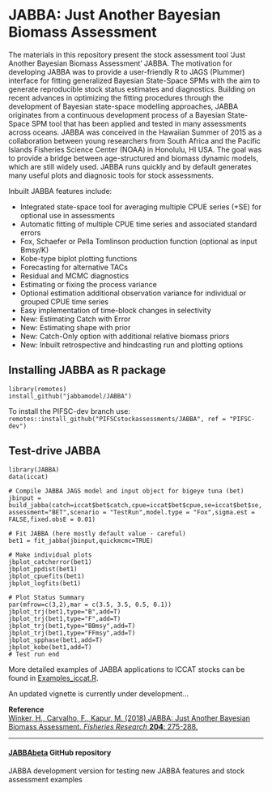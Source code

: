 # JABBA: Just Another Bayesian Biomass Assessment
The materials in this repository present the stock assessment tool ‘Just Another Bayesian Biomass Assessment’ JABBA. The motivation for developing JABBA was to provide a user-friendly R to JAGS (Plummer) interface for fitting generalized Bayesian State-Space SPMs with the aim to generate reproducible stock status estimates and diagnostics. Building on recent advances in optimizing the fitting procedures through the development of Bayesian state-space modelling approaches, JABBA originates from a continuous development process of a Bayesian State-Space SPM tool that has been applied and tested in many assessments across oceans. JABBA was conceived in the Hawaiian Summer of 2015 as a collaboration between young researchers from South Africa and the Pacific Islands Fisheries Science Center (NOAA) in Honolulu, HI USA. The goal was to provide a bridge between age-structured and biomass dynamic models, which are still widely used. JABBA runs quickly and by default generates many useful plots and diagnosic tools for stock assessments.

Inbuilt JABBA features include:

+ Integrated state-space tool for averaging multiple CPUE series (+SE) for optional use in assessments
+ Automatic fitting of multiple CPUE time series and associated standard errors
+ Fox, Schaefer or Pella Tomlinson production function (optional as input Bmsy/K)
+ Kobe-type biplot plotting functions 
+ Forecasting for alternative TACs 
+ Residual and MCMC diagnostics 
+ Estimating or fixing the process variance
+ Optional estimation additional observation variance for individual or grouped CPUE time series
+ Easy implementation of time-block changes in selectivity
+ New: Estimating Catch with Error 
+ New: Estimating shape with prior
+ New: Catch-Only option with additional relative biomass priors
+ New: Inbuilt retrospective and hindcasting run and plotting options 

## Installing JABBA as R package

`library(remotes)` <br>
`install_github("jabbamodel/JABBA")`

To install the PIFSC-dev branch use:
`remotes::install_github("PIFSCstockassessments/JABBA", ref = "PIFSC-dev")`

## Test-drive JABBA

`library(JABBA)`<br>
`data(iccat)`

`# Compile JABBA JAGS model and input object for bigeye tuna (bet)`<br>
`jbinput = build_jabba(catch=iccat$bet$catch,cpue=iccat$bet$cpue,se=iccat$bet$se,assessment="BET",scenario = "TestRun",model.type = "Fox",sigma.est = FALSE,fixed.obsE = 0.01)`

`# Fit JABBA (here mostly default value - careful)`<br>
`bet1 = fit_jabba(jbinput,quickmcmc=TRUE)`

`# Make individual plots` <br>
`jbplot_catcherror(bet1)` <br>
`jbplot_ppdist(bet1)`     <br>
`jbplot_cpuefits(bet1)`<br>
`jbplot_logfits(bet1)`<br>

`# Plot Status Summary` <br>
`par(mfrow=c(3,2),mar = c(3.5, 3.5, 0.5, 0.1))` <br>
`jbplot_trj(bet1,type="B",add=T)` <br>
`jbplot_trj(bet1,type="F",add=T)` <br>
`jbplot_trj(bet1,type="BBmsy",add=T)`<br>
`jbplot_trj(bet1,type="FFmsy",add=T)`<br>
`jbplot_spphase(bet1,add=T)`<br>
`jbplot_kobe(bet1,add=T)`<br>
`# Test run end`

More detailed examples of JABBA applications to ICCAT stocks can be found in [Examples_iccat.R](https://github.com/jabbamodel/JABBA/blob/master/Example/Examples_iccat.R).

An updated vignette is currently under development...

**Reference**  
[Winker, H., Carvalho, F., Kapur, M. (2018) <U>JABBA: Just Another Bayesian Biomass Assessment.</U> *Fisheries 
Research* **204**: 275-288.](https://www.sciencedirect.com/science/article/pii/S0165783618300845)   


--------------------------------------------------------------------------------

#### [JABBAbeta](https://github.com/Henning-Winker/JABBAbeta) GitHub repository
JABBA development version for testing new JABBA features and stock assessment examples 
